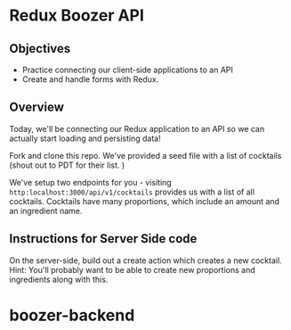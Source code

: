 # Redux Boozer API

## Objectives
+ Practice connecting our client-side applications to an API
+ Create and handle forms with Redux.

## Overview
Today, we'll be connecting our Redux application to an API so we can actually start loading and persisting data! 

Fork and clone this repo. We've provided a seed file with a list of cocktails (shout out to PDT for their list. )

We've setup two endpoints for you - visiting `http:localhost:3000/api/v1/cocktails` provides us with a list of all cocktails. Cocktails have many proportions, which include an amount and an ingredient name.

## Instructions for Server Side code

On the server-side, build out a create action which creates a new cocktail. Hint: You'll probably want to be able to create new proportions and ingredients along with this.
# boozer-backend
